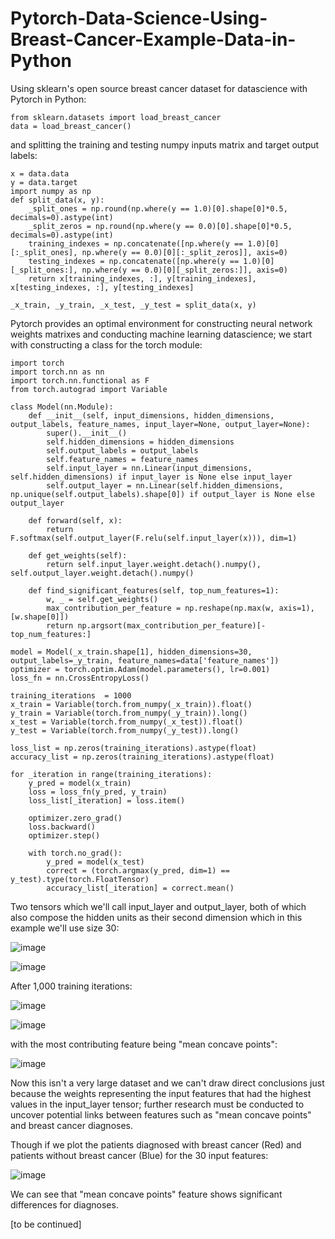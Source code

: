 # Pytorch-Data-Science-Using-Breast-Cancer-Example-Data-in-Python
Using sklearn's open source breast cancer dataset for datascience with Pytorch in Python:

    from sklearn.datasets import load_breast_cancer
    data = load_breast_cancer()

and splitting the training and testing numpy inputs matrix and target output labels:

    x = data.data
    y = data.target
    import numpy as np
    def split_data(x, y):
        _split_ones = np.round(np.where(y == 1.0)[0].shape[0]*0.5, decimals=0).astype(int)
        _split_zeros = np.round(np.where(y == 0.0)[0].shape[0]*0.5, decimals=0).astype(int)
        training_indexes = np.concatenate([np.where(y == 1.0)[0][:_split_ones], np.where(y == 0.0)[0][:_split_zeros]], axis=0)
        testing_indexes = np.concatenate([np.where(y == 1.0)[0][_split_ones:], np.where(y == 0.0)[0][_split_zeros:]], axis=0)
        return x[training_indexes, :], y[training_indexes], x[testing_indexes, :], y[testing_indexes]
    
    _x_train, _y_train, _x_test, _y_test = split_data(x, y)


Pytorch provides an optimal environment for constructing neural network weights matrixes and conducting machine learning datascience; we start with constructing a class for the torch module:

    import torch
    import torch.nn as nn
    import torch.nn.functional as F
    from torch.autograd import Variable
    
    class Model(nn.Module):
        def __init__(self, input_dimensions, hidden_dimensions, output_labels, feature_names, input_layer=None, output_layer=None):
            super().__init__()
            self.hidden_dimensions = hidden_dimensions
            self.output_labels = output_labels
            self.feature_names = feature_names
            self.input_layer = nn.Linear(input_dimensions, self.hidden_dimensions) if input_layer is None else input_layer
            self.output_layer = nn.Linear(self.hidden_dimensions, np.unique(self.output_labels).shape[0]) if output_layer is None else output_layer
    
        def forward(self, x):
            return F.softmax(self.output_layer(F.relu(self.input_layer(x))), dim=1)
    
        def get_weights(self):
            return self.input_layer.weight.detach().numpy(), self.output_layer.weight.detach().numpy()
    
        def find_significant_features(self, top_num_features=1):
            w, _ = self.get_weights()
            max_contribution_per_feature = np.reshape(np.max(w, axis=1), [w.shape[0]])
            return np.argsort(max_contribution_per_feature)[-top_num_features:]
    
    model = Model(_x_train.shape[1], hidden_dimensions=30, output_labels=_y_train, feature_names=data['feature_names'])
    optimizer = torch.optim.Adam(model.parameters(), lr=0.001)
    loss_fn = nn.CrossEntropyLoss()
    
    training_iterations  = 1000
    x_train = Variable(torch.from_numpy(_x_train)).float()
    y_train = Variable(torch.from_numpy(_y_train)).long()
    x_test = Variable(torch.from_numpy(_x_test)).float()
    y_test = Variable(torch.from_numpy(_y_test)).long()
    
    loss_list = np.zeros(training_iterations).astype(float)
    accuracy_list = np.zeros(training_iterations).astype(float)
    
    for _iteration in range(training_iterations):
        y_pred = model(x_train)
        loss = loss_fn(y_pred, y_train)
        loss_list[_iteration] = loss.item()
    
        optimizer.zero_grad()
        loss.backward()
        optimizer.step()
    
        with torch.no_grad():
            y_pred = model(x_test)
            correct = (torch.argmax(y_pred, dim=1) == y_test).type(torch.FloatTensor)
            accuracy_list[_iteration] = correct.mean()


Two tensors which we'll call input_layer and output_layer, both of which also compose the hidden units as their second dimension which in this example we'll use size 30:

![image](https://github.com/OriYarden/Pytorch-Data-Science-Using-Breast-Cancer-Example-Data-in-Python/assets/137197657/cc384bcb-d298-4df3-9653-53f4c499bd7b)


![image](https://github.com/OriYarden/Pytorch-Data-Science-Using-Breast-Cancer-Example-Data-in-Python/assets/137197657/57664a04-1859-4334-bf4b-b8b683023363)

After 1,000 training iterations:

![image](https://github.com/OriYarden/Pytorch-Data-Science-Using-Breast-Cancer-Example-Data-in-Python/assets/137197657/4d0c6f9d-041c-47e9-96ed-7bc0418394d9)


![image](https://github.com/OriYarden/Pytorch-Data-Science-Using-Breast-Cancer-Example-Data-in-Python/assets/137197657/c0527328-f0ba-442e-bd96-728d2c794280)

with the most contributing feature being "mean concave points":

![image](https://github.com/OriYarden/Pytorch-Data-Science-Using-Breast-Cancer-Example-Data-in-Python/assets/137197657/ba1c9e83-487c-4a80-b3cb-bf76537d9e11)

Now this isn't a very large dataset and we can't draw direct conclusions just because the weights representing the input features that had the highest values in the input_layer tensor; further research must be conducted to uncover potential links between features such as "mean concave points" and breast cancer diagnoses.

Though if we plot the patients diagnosed with breast cancer (Red) and patients without breast cancer (Blue) for the 30 input features:

![image](https://github.com/OriYarden/Pytorch-Data-Science-Using-Breast-Cancer-Example-Data-in-Python/assets/137197657/21196a74-d640-4fec-921c-e3472b7657f8)

We can see that "mean concave points" feature shows significant differences for diagnoses.


[to be continued]






